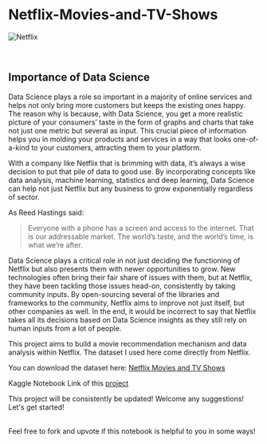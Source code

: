 # Netflix-Movies-and-TV-Shows


![Netflix](https://www.gizmozones.com/wp-content/uploads/2019/07/netflix-icon-wallpaper-66504-68771-hd-wallpapers.jpg)

<br>

## Importance of Data Science

Data Science plays a role so important in a majority of online services and helps not only bring more customers but keeps the existing ones happy.
The reason why is because, with Data Science, you get a more realistic picture of your consumers’ taste in the form of graphs and charts that take not just one metric but several as input.
This crucial piece of information helps you in molding your products and services in a way that looks one-of-a-kind to your customers, attracting them to your platform.

With a company like Netflix that is brimming with data, it’s always a wise decision to put that pile of data to good use. By incorporating concepts like data analysis, machine learning, statistics and deep learning, Data Science can help not just Netflix but any business to grow exponentially regardless of sector.

As Reed Hastings said:

> Everyone with a phone has a screen and access to the internet. That is our addressable market. The world’s taste, and the world’s time, is what we’re after.


Data Science plays a critical role in not just deciding the functioning of Netflix but also presents them with newer opportunities to grow. New technologies often bring their fair share of issues with them, but at Netflix, they have been tackling those issues head-on, consistently by taking community inputs. By open-sourcing several of the libraries and frameworks to the community, Netflix aims to improve not just itself, but other companies as well. In the end, it would be incorrect to say that Netflix takes all its decisions based on Data Science insights as they still rely on human inputs from a lot of people.

This project aims to build a movie recommendation mechanism  and data analysis within Netflix. The dataset I used here come directly from Netflix.

You can download the dataset here: [Netflix Movies and TV Shows](https://www.kaggle.com/shivamb/netflix-shows)

Kaggle Notebook Link of this [project](https://www.kaggle.com/chirag9073/netflix-data-analysis)


This project will be consistently be updated! Welcome any suggestions! Let's get started!

<br>
Feel free to fork and upvote if this notebook is helpful to you in some ways!
